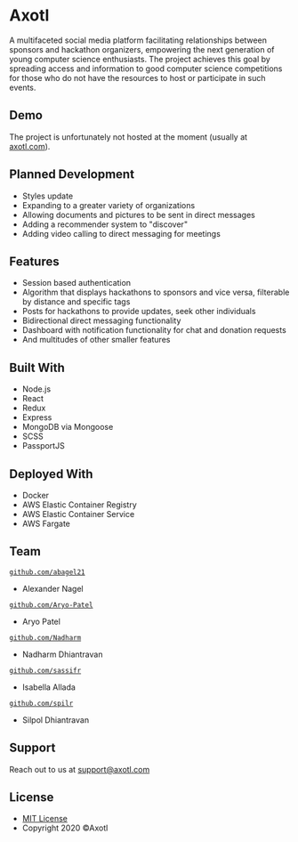 # Axotl
A multifaceted social media platform facilitating relationships between sponsors and hackathon organizers, 
empowering the next generation of young computer science enthusiasts. The project achieves this goal by spreading access and information to good computer science competitions for those who do not have the resources to host or participate in such events.

## Demo
The project is unfortunately not hosted at the moment (usually at <a href='https://axotl.com'>axotl.com</a>).

## Planned Development
- Styles update
- Expanding to a greater variety of organizations
- Allowing documents and pictures to be sent in direct messages
- Adding a recommender system to "discover"
- Adding video calling to direct messaging for meetings

## Features
- Session based authentication
- Algorithm that displays hackathons to sponsors and vice versa, filterable by distance and specific tags
- Posts for hackathons to provide updates, seek other individuals
- Bidirectional direct messaging functionality
- Dashboard with notification functionality for chat and donation requests
- And multitudes of other smaller features

## Built With
- Node.js
- React
- Redux
- Express
- MongoDB via Mongoose
- SCSS
- PassportJS


## Deployed With
- Docker
- AWS Elastic Container Registry
- AWS Elastic Container Service
- AWS Fargate

## Team
<a href="http://github.com/abagel21?s=200" target="_blank">`github.com/abagel21`</a>
- Alexander Nagel

<a href="http://github.com/Aryo-Patel?s=200" target="_blank">`github.com/Aryo-Patel`</a>
- Aryo Patel

<a href="http://github.com/Nadharm?s=200" target="_blank">`github.com/Nadharm`</a>
- Nadharm Dhiantravan

<a href="http://github.com/sassifr?s=200" target="_blank">`github.com/sassifr`</a>
- Isabella Allada

<a href="http://github.com/spilr?s=200" target="_blank">`github.com/spilr`</a>
- Silpol Dhiantravan


## Support
Reach out to us at support@axotl.com

## License
- [MIT License](https://opensource.org/licenses/mit-license.php)
- Copyright 2020 ©Axotl
